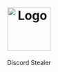 <h1 align="center">
  <a href="https://github.com/GITHUB_USERNAME/REPO_SLUG">
    <!-- Please provide path to your logo here -->
    <img src="https://media.discordapp.net/attachments/918153763536109598/927605348083335298/discord-avatar-512-YV0PV.png" alt="Logo" width="100" height="100">
  </a>
</h1>

<div align="center">
  Discord Stealer
  <br />
</div>
